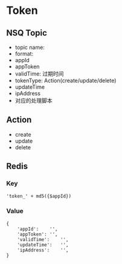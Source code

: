 # Token


## NSQ Topic
- topic name:
- format:
 - appId
 - appToken
 - validTime: 过期时间
 - tokenType: Action(create/update/delete)
 - updateTime
 - ipAddress
- 对应的处理脚本

## Action
- create
- update
- delete


## Redis

### Key
```
'token_' + md5({$appId})
```

### Value
```
{
	'appId': 	'',
	'appToken':	'',
	'validTime':	'',
	'updateTime':	'',
	'ipAddress':	'',
}
```

